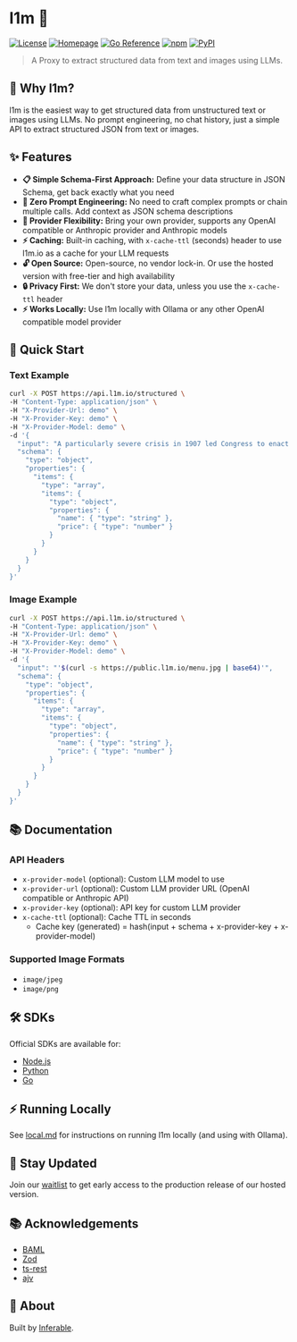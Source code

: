 # l1m 🚀

[![License](https://img.shields.io/badge/license-MIT-green.svg)](LICENSE)
[![Homepage](https://img.shields.io/badge/homepage-l1m.io-blue)](https://l1m.io)
[![Go Reference](https://pkg.go.dev/badge/github.com/inferablehq/l1m/sdk-go.svg)](https://pkg.go.dev/github.com/inferablehq/l1m/sdk-go)
[![npm](https://img.shields.io/npm/v/l1m)](https://www.npmjs.com/package/l1m)
[![PyPI](https://img.shields.io/pypi/v/l1m-dot-io)](https://pypi.org/project/l1m-dot-io/)

> A Proxy to extract structured data from text and images using LLMs.

## 🌟 Why l1m?

l1m is the easiest way to get structured data from unstructured text or images using LLMs. No prompt engineering, no chat history, just a simple API to extract structured JSON from text or images.

## ✨ Features

- **📋 Simple Schema-First Approach:** Define your data structure in JSON Schema, get back exactly what you need
- **🎯 Zero Prompt Engineering:** No need to craft complex prompts or chain multiple calls. Add context as JSON schema descriptions
- **🔄 Provider Flexibility:** Bring your own provider, supports any OpenAI compatible or Anthropic provider and Anthropic models
- **⚡ Caching:** Built-in caching, with `x-cache-ttl` (seconds) header to use l1m.io as a cache for your LLM requests
- **🔓 Open Source:** Open-source, no vendor lock-in. Or use the hosted version with free-tier and high availability
- **🔒 Privacy First:** We don't store your data, unless you use the `x-cache-ttl` header
- **⚡️ Works Locally:** Use l1m locally with Ollama or any other OpenAI compatible model provider

## 🚀 Quick Start

### Text Example

```bash
curl -X POST https://api.l1m.io/structured \
-H "Content-Type: application/json" \
-H "X-Provider-Url: demo" \
-H "X-Provider-Key: demo" \
-H "X-Provider-Model: demo" \
-d '{
  "input": "A particularly severe crisis in 1907 led Congress to enact the Federal Reserve Act in 1913",
  "schema": {
    "type": "object",
    "properties": {
      "items": {
        "type": "array",
        "items": {
          "type": "object",
          "properties": {
            "name": { "type": "string" },
            "price": { "type": "number" }
          }
        }
      }
    }
  }
}'
```

### Image Example

```bash
curl -X POST https://api.l1m.io/structured \
-H "Content-Type: application/json" \
-H "X-Provider-Url: demo" \
-H "X-Provider-Key: demo" \
-H "X-Provider-Model: demo" \
-d '{
  "input": "'$(curl -s https://public.l1m.io/menu.jpg | base64)'",
  "schema": {
    "type": "object",
    "properties": {
      "items": {
        "type": "array",
        "items": {
          "type": "object",
          "properties": {
            "name": { "type": "string" },
            "price": { "type": "number" }
          }
        }
      }
    }
  }
}'
```

## 📚 Documentation

### API Headers

- `x-provider-model` (optional): Custom LLM model to use
- `x-provider-url` (optional): Custom LLM provider URL (OpenAI compatible or Anthropic API)
- `x-provider-key` (optional): API key for custom LLM provider
- `x-cache-ttl` (optional): Cache TTL in seconds
  - Cache key (generated) = hash(input + schema + x-provider-key + x-provider-model)

### Supported Image Formats

- `image/jpeg`
- `image/png`

## 🛠️ SDKs

Official SDKs are available for:

- [Node.js](https://github.com/inferablehq/l1m/tree/main/sdk-node)
- [Python](https://github.com/inferablehq/l1m/tree/main/sdk-python)
- [Go](https://github.com/inferablehq/l1m/tree/main/sdk-go)

## ⚡️ Running Locally

See [local.md](local.md) for instructions on running l1m locally (and using with Ollama).

## 🔔 Stay Updated

Join our [waitlist](https://docs.google.com/forms/d/1R3AsXBlHjsxh3Mafz1ziji7IUDojlHeSRjpWHroBF-o/viewform) to get early access to the production release of our hosted version.

## 📚 Acknowledgements

- [BAML](https://github.com/boundaryml/baml)
- [Zod](https://github.com/colinhacks/zod)
- [ts-rest](https://github.com/ts-rest/ts-rest)
- [ajv](https://ajv.js.org/)

## 🏢 About

Built by [Inferable](https://github.com/inferablehq/inferable).
